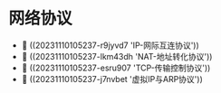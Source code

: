 # 网络协议

* 📄 ((20231110105237-r9jyvd7 'IP-网际互连协议'))
* 📄 ((20231110105237-lkm43dh 'NAT-地址转化协议'))
* 📄 ((20231110105237-esru907 'TCP-传输控制协议'))
* 📄 ((20231110105237-j7nvbet '虚拟IP与ARP协议'))

　　‍

　　‍
